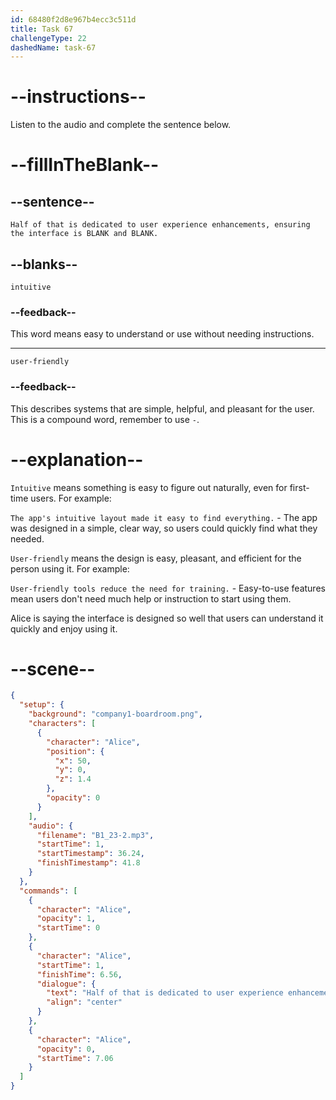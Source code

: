 ```yaml
---
id: 68480f2d8e967b4ecc3c511d
title: Task 67
challengeType: 22
dashedName: task-67
---
```


<!-- (audio) Alice: Half of that is dedicated to user experience enhancements, ensuring the interface is intuitive and user-friendly. -->

# --instructions--

Listen to the audio and complete the sentence below.

# --fillInTheBlank--

## --sentence--

`Half of that is dedicated to user experience enhancements, ensuring the interface is BLANK and BLANK.`

## --blanks--

`intuitive`

### --feedback--

This word means easy to understand or use without needing instructions.

---

`user-friendly`

### --feedback--

This describes systems that are simple, helpful, and pleasant for the user. This is a compound word, remember to use `-`.

# --explanation--

`Intuitive` means something is easy to figure out naturally, even for first-time users. For example:

`The app's intuitive layout made it easy to find everything.` - The app was designed in a simple, clear way, so users could quickly find what they needed.

`User-friendly` means the design is easy, pleasant, and efficient for the person using it. For example:

`User-friendly tools reduce the need for training.` - Easy-to-use features mean users don't need much help or instruction to start using them.

Alice is saying the interface is designed so well that users can understand it quickly and enjoy using it.

# --scene--

```json
{
  "setup": {
    "background": "company1-boardroom.png",
    "characters": [
      {
        "character": "Alice",
        "position": {
          "x": 50,
          "y": 0,
          "z": 1.4
        },
        "opacity": 0
      }
    ],
    "audio": {
      "filename": "B1_23-2.mp3",
      "startTime": 1,
      "startTimestamp": 36.24,
      "finishTimestamp": 41.8
    }
  },
  "commands": [
    {
      "character": "Alice",
      "opacity": 1,
      "startTime": 0
    },
    {
      "character": "Alice",
      "startTime": 1,
      "finishTime": 6.56,
      "dialogue": {
        "text": "Half of that is dedicated to user experience enhancements, ensuring the interface is intuitive and user-friendly.",
        "align": "center"
      }
    },
    {
      "character": "Alice",
      "opacity": 0,
      "startTime": 7.06
    }
  ]
}
```
